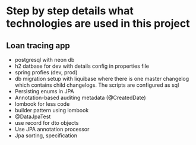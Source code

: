 # Step by step details what technologies are used in this project

## Loan tracing app
* postgresql with neon db
* h2 datbase for dev with details config in properties file
* spring profies (dev, prod)
* db migration setup with liquibase where there is one master changelog which contains child changelogs. The scripts are configured as sql
* Persisting enums in JPA
* Annotation-based auditing metadata (@CreatedDate)
* lombook for less code
* builder pattern using lombook
* @DataJpaTest
* use record for dto objects
* Use JPA annotation processor
* Jpa sorting, specification